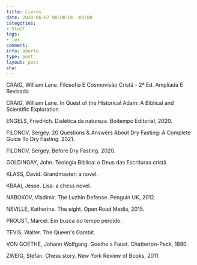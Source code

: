 ```yaml
---
title: Livros
date: 2020-06-07 00:00:00 -03:00
categories:
- Stuff
tags:
- ler
comment: 
info: aberto.
type: post
layout: post
sha: 
---
```


CRAIG, William Lane. Filosofia E Cosmovisão Cristã - 2ª Ed. Ampliada E Revisada

CRAIG, William Lane. In Quest of the Historical Adam: A Biblical and Scientific Exploration

ENGELS, Friedrich. Dialética da natureza. Boitempo Editorial, 2020.

FILONOV, Sergey. 20 Questions & Answers About Dry Fasting: A Complete Guide To Dry Fasting. 2021.

FILONOV, Sergey. Before Dry Fasting. 2020.

GOLDINGAY, John. Teologia Bíblica: o Deus das Escrituras cristã

KLASS, David. Grandmaster: a novel.

KRAAI, Jesse. Lisa: a chess novel.

NABOKOV, Vladimir. The Luzhin Defense. Penguin UK, 2012.

NEVILLE, Katherine. The eight. Open Road Media, 2015.

PROUST, Marcel. Em busca do tempo perdido.

TEVIS, Walter. The Queen's Gambit.

VON GOETHE, Johann Wolfgang. Goethe's Faust. Chatterton-Peck, 1880.

ZWEIG, Stefan. Chess story. New York Review of Books, 2011.

